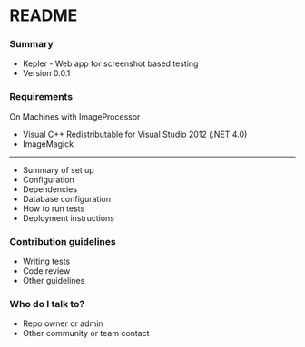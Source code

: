 # README #

### Summary ###

* Kepler - Web app for screenshot based testing
* Version 0.0.1

### Requirements ###

On Machines with ImageProcessor

* Visual C++ Redistributable for Visual Studio 2012 (.NET 4.0)
* ImageMagick

----

* Summary of set up
* Configuration
* Dependencies
* Database configuration
* How to run tests
* Deployment instructions

### Contribution guidelines ###

* Writing tests
* Code review
* Other guidelines

### Who do I talk to? ###

* Repo owner or admin
* Other community or team contact